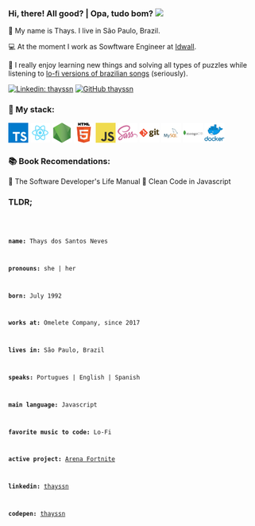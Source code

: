 ### Hi, there! All good? | Opa, tudo bom? <img height="40" src="https://camo.githubusercontent.com/e8e7b06ecf583bc040eb60e44eb5b8e0ecc5421320a92929ce21522dbc34c891/68747470733a2f2f6d656469612e67697068792e636f6d2f6d656469612f6876524a434c467a6361737252346961377a2f67697068792e676966">

🍡 My name is Thays. I live in São Paulo, Brazil.

💻 At the moment I work as Sowftware Engineer at [Idwall](https://idwall.co/).

🧩 I really enjoy learning new things and solving all types of puzzles while listening to [lo-fi versions of brazilian songs](https://www.youtube.com/watch?v=qqfMAf3IFE0) (seriously).

[![Linkedin: thayssn](https://img.shields.io/badge/-thayssn-blue?style=flat-square&logo=Linkedin&logoColor=white&link=https://www.linkedin.com/in/thayssn/)](https://www.linkedin.com/in/thayssn/)
[![GitHub thayssn](https://img.shields.io/github/followers/thayssn?label=follow&style=social)](https://github.com/thayssn)


### 📜 My stack:

<code><img height="40" src="https://raw.githubusercontent.com/github/explore/80688e429a7d4ef2fca1e82350fe8e3517d3494d/topics/typescript/typescript.png" title="typescript"></code>
<code><img height="40" src="https://raw.githubusercontent.com/github/explore/80688e429a7d4ef2fca1e82350fe8e3517d3494d/topics/react/react.png" title="react"></code>
<code><img height="40" src="https://raw.githubusercontent.com/github/explore/80688e429a7d4ef2fca1e82350fe8e3517d3494d/topics/nodejs/nodejs.png" title="nodejs"></code>
<code><img height="40" src="https://raw.githubusercontent.com/github/explore/80688e429a7d4ef2fca1e82350fe8e3517d3494d/topics/html/html.png" title="html"></code>
<code><img height="40" src="https://raw.githubusercontent.com/github/explore/80688e429a7d4ef2fca1e82350fe8e3517d3494d/topics/javascript/javascript.png" title="javascript"></code>
<code><img height="40" src="https://raw.githubusercontent.com/github/explore/80688e429a7d4ef2fca1e82350fe8e3517d3494d/topics/sass/sass.png"  title="sass"></code>
<code><img height="40" src="https://raw.githubusercontent.com/github/explore/80688e429a7d4ef2fca1e82350fe8e3517d3494d/topics/git/git.png" title="git"></code>
<code><img height="40" src="https://raw.githubusercontent.com/github/explore/80688e429a7d4ef2fca1e82350fe8e3517d3494d/topics/mysql/mysql.png" title="mysql"></code>
<code><img height="40" src="https://raw.githubusercontent.com/github/explore/80688e429a7d4ef2fca1e82350fe8e3517d3494d/topics/mongodb/mongodb.png" title="mongodb"></code>
<code><img height="40" src="https://raw.githubusercontent.com/github/explore/80688e429a7d4ef2fca1e82350fe8e3517d3494d/topics/docker/docker.png" title="docker"></code>

### 📚 Book Recomendations:
📖 The Software Developer's Life Manual
📖 Clean Code in Javascript

### TLDR;
<code> 

**name:** Thays dos Santos Neves

**pronouns:** she | her

**born:** July 1992

**works at:** Omelete Company, since 2017

**lives in:** São Paulo, Brazil

**speaks:** Portugues | English | Spanish

**main language:** Javascript

**favorite music to code:** Lo-Fi

**active project:** [Arena Fortnite](https://arenafortnite.com.br)

**linkedin:** [thayssn](https://www.linkedin.com/in/thayssn/)
  
**codepen:** [thayssn](https://codepen.io/thayssn)

</code>
